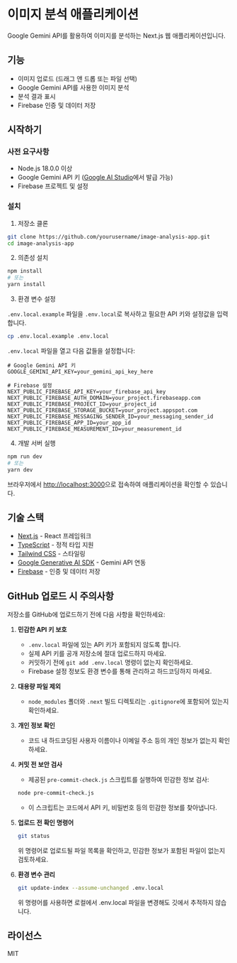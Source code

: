 # 이미지 분석 애플리케이션

Google Gemini API를 활용하여 이미지를 분석하는 Next.js 웹 애플리케이션입니다.

## 기능

- 이미지 업로드 (드래그 앤 드롭 또는 파일 선택)
- Google Gemini API를 사용한 이미지 분석
- 분석 결과 표시
- Firebase 인증 및 데이터 저장

## 시작하기

### 사전 요구사항

- Node.js 18.0.0 이상
- Google Gemini API 키 ([Google AI Studio](https://ai.google.dev/)에서 발급 가능)
- Firebase 프로젝트 및 설정

### 설치

1. 저장소 클론

```bash
git clone https://github.com/yourusername/image-analysis-app.git
cd image-analysis-app
```

2. 의존성 설치

```bash
npm install
# 또는
yarn install
```

3. 환경 변수 설정

`.env.local.example` 파일을 `.env.local`로 복사하고 필요한 API 키와 설정값을 입력합니다.

```bash
cp .env.local.example .env.local
```

`.env.local` 파일을 열고 다음 값들을 설정합니다:

```
# Google Gemini API 키
GOOGLE_GEMINI_API_KEY=your_gemini_api_key_here

# Firebase 설정
NEXT_PUBLIC_FIREBASE_API_KEY=your_firebase_api_key
NEXT_PUBLIC_FIREBASE_AUTH_DOMAIN=your_project.firebaseapp.com
NEXT_PUBLIC_FIREBASE_PROJECT_ID=your_project_id
NEXT_PUBLIC_FIREBASE_STORAGE_BUCKET=your_project.appspot.com
NEXT_PUBLIC_FIREBASE_MESSAGING_SENDER_ID=your_messaging_sender_id
NEXT_PUBLIC_FIREBASE_APP_ID=your_app_id
NEXT_PUBLIC_FIREBASE_MEASUREMENT_ID=your_measurement_id
```

4. 개발 서버 실행

```bash
npm run dev
# 또는
yarn dev
```

브라우저에서 [http://localhost:3000](http://localhost:3000)으로 접속하여 애플리케이션을 확인할 수 있습니다.

## 기술 스택

- [Next.js](https://nextjs.org/) - React 프레임워크
- [TypeScript](https://www.typescriptlang.org/) - 정적 타입 지원
- [Tailwind CSS](https://tailwindcss.com/) - 스타일링
- [Google Generative AI SDK](https://ai.google.dev/) - Gemini API 연동
- [Firebase](https://firebase.google.com/) - 인증 및 데이터 저장

## GitHub 업로드 시 주의사항

저장소를 GitHub에 업로드하기 전에 다음 사항을 확인하세요:

1. **민감한 API 키 보호**
   - `.env.local` 파일에 있는 API 키가 포함되지 않도록 합니다.
   - 실제 API 키를 공개 저장소에 절대 업로드하지 마세요.
   - 커밋하기 전에 `git add .env.local` 명령이 없는지 확인하세요.
   - Firebase 설정 정보도 환경 변수를 통해 관리하고 하드코딩하지 마세요.

2. **대용량 파일 제외**
   - `node_modules` 폴더와 `.next` 빌드 디렉토리는 `.gitignore`에 포함되어 있는지 확인하세요.

3. **개인 정보 확인**
   - 코드 내 하드코딩된 사용자 이름이나 이메일 주소 등의 개인 정보가 없는지 확인하세요.

4. **커밋 전 보안 검사**
   - 제공된 `pre-commit-check.js` 스크립트를 실행하여 민감한 정보 검사:
   ```bash
   node pre-commit-check.js
   ```
   - 이 스크립트는 코드에서 API 키, 비밀번호 등의 민감한 정보를 찾아냅니다.

5. **업로드 전 확인 명령어**
   ```bash
   git status
   ```
   위 명령어로 업로드될 파일 목록을 확인하고, 민감한 정보가 포함된 파일이 없는지 검토하세요.

6. **환경 변수 관리**
   ```bash
   git update-index --assume-unchanged .env.local
   ```
   위 명령어를 사용하면 로컬에서 .env.local 파일을 변경해도 깃에서 추적하지 않습니다.

## 라이선스

MIT 